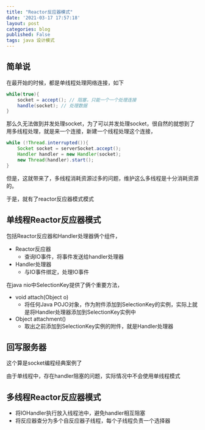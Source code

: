 ```yaml
---
title: "Reactor反应器模式"
date: '2021-03-17 17:57:18'
layout: post
categories: blog
published: False
tags: java 设计模式
---
```


## 简单说

在最开始的时候，都是单线程处理网络连接，如下

```java
while(true){
	socket = accept(); // 阻塞，只能一个一个处理连接
	handle(socket); // 处理数据
}
```

那么久无法做到并发处理socket，为了可以并发处理socket，很自然的就想到了用多线程处理，就是来一个连接，新建一个线程处理这个连接，

```java
while (!Thread.interrupted()){
	Socket socket = serverSocket.accept();
	Handler handler = new Handler(socket);
	new Thread(handler).start();
}
```

但是，这就带来了，多线程消耗资源过多的问题，维护这么多线程是十分消耗资源的。

于是，就有了reactor反应器模式模式

## 单线程Reactor反应器模式

包括Reactor反应器和Handler处理器俩个组件，

- Reactor反应器
	- 查询IO事件，将事件发送给handler处理器
- Handler处理器
	- 与IO事件绑定，处理IO事件

在java nio中SelectionKey提供了俩个重要方法，

- void attach(Object o)
	- 将任何Java POJO对象，作为附件添加到SelectionKey的实例，实际上就是将Handler处理器添加到SelectionKey实例中
- Object attachment()
	- 取出之前添加到SelectionKey实例的附件，就是Handler处理器

## 回写服务器

这个算是socket编程经典案例了

由于单线程中，存在handler阻塞的问题，实际情况中不会使用单线程模式

## 多线程Reactor反应器模式

- 将IOHandler执行放入线程池中，避免handler相互阻塞
- 将反应器查分为多个自反应器子线程，每个子线程负责一个选择器

